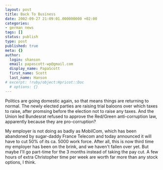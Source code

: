 ```yaml
---
layout: post
title: Back To Business
date: 2002-09-27 21:09:01.000000000 +02:00
categories:
- german news
tags: []
status: publish
type: post
published: true
meta: {}
author:
  login: shanson
  email: papascott-wp@gmail.com
  display_name: PapaScott
  first_name: Scott
  last_name: Hanson
# excerpt: !ruby/object:Hpricot::Doc
  # options: {}
---
```

<p>Politics are going domestic again, so that means things are returning to normal. The newly elected parties are raising trial baloons over which taxes to raise, after promsing before the election not to raise any taxes. And the Union led Bundesrat refused to approve the Red/Green anti-corruption law, apparently because they are pro-corruption?</p>
<p>My employer is not doing as badly as MobilCom, which has been abandoned by sugar-daddy France Telecom and today announced it will have to cut 50% of its ca. 5000 work force. After all, this is now third time my employer has been on the brink, and we haven't fallen over yet. But maybe I'll go part-time for the 3 months instead of taking the pay cut. A few hours of extra Christopher time per week are worth far more than any stock options, I think.</p>
